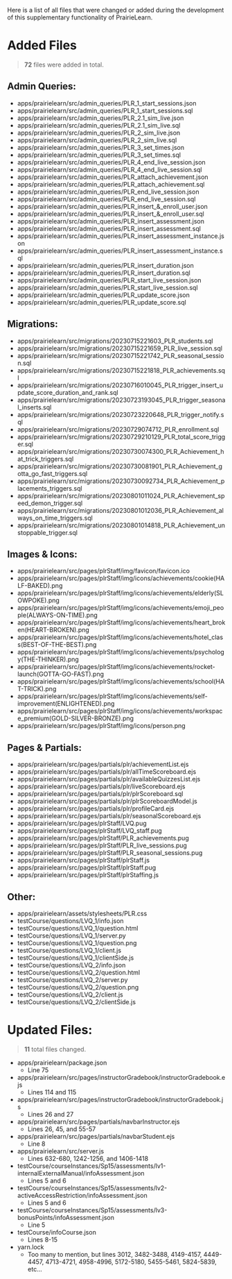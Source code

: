 Here is a list of all files that were changed or added during the development of this supplementary functionality of PrairieLearn.

# Added Files

> **72** files were added in total.

## Admin Queries:

- apps/prairielearn/src/admin_queries/PLR_1_start_sessions.json
- apps/prairielearn/src/admin_queries/PLR_1_start_sessions.sql
- apps/prairielearn/src/admin_queries/PLR_2.1_sim_live.json
- apps/prairielearn/src/admin_queries/PLR_2.1_sim_live.sql
- apps/prairielearn/src/admin_queries/PLR_2_sim_live.json
- apps/prairielearn/src/admin_queries/PLR_2_sim_live.sql
- apps/prairielearn/src/admin_queries/PLR_3_set_times.json
- apps/prairielearn/src/admin_queries/PLR_3_set_times.sql
- apps/prairielearn/src/admin_queries/PLR_4_end_live_session.json
- apps/prairielearn/src/admin_queries/PLR_4_end_live_session.sql
- apps/prairielearn/src/admin_queries/PLR_attach_achievement.json
- apps/prairielearn/src/admin_queries/PLR_attach_achievement.sql
- apps/prairielearn/src/admin_queries/PLR_end_live_session.json
- apps/prairielearn/src/admin_queries/PLR_end_live_session.sql
- apps/prairielearn/src/admin_queries/PLR_insert_&_enroll_user.json
- apps/prairielearn/src/admin_queries/PLR_insert_&_enroll_user.sql
- apps/prairielearn/src/admin_queries/PLR_insert_assessment.json
- apps/prairielearn/src/admin_queries/PLR_insert_assessment.sql
- apps/prairielearn/src/admin_queries/PLR_insert_assessment_instance.json
- apps/prairielearn/src/admin_queries/PLR_insert_assessment_instance.sql
- apps/prairielearn/src/admin_queries/PLR_insert_duration.json
- apps/prairielearn/src/admin_queries/PLR_insert_duration.sql
- apps/prairielearn/src/admin_queries/PLR_start_live_session.json
- apps/prairielearn/src/admin_queries/PLR_start_live_session.sql
- apps/prairielearn/src/admin_queries/PLR_update_score.json
- apps/prairielearn/src/admin_queries/PLR_update_score.sql

## Migrations:

- apps/prairielearn/src/migrations/20230715221603_PLR_students.sql
- apps/prairielearn/src/migrations/20230715221659_PLR_live_session.sql
- apps/prairielearn/src/migrations/20230715221742_PLR_seasonal_session.sql
- apps/prairielearn/src/migrations/20230715221818_PLR_achievements.sql
- apps/prairielearn/src/migrations/20230716010045_PLR_trigger_insert_update_score_duration_and_rank.sql
- apps/prairielearn/src/migrations/20230723193045_PLR_trigger_seasonal_inserts.sql
- apps/prairielearn/src/migrations/20230723220648_PLR_trigger_notify.sql
- apps/prairielearn/src/migrations/20230729074712_PLR_enrollment.sql
- apps/prairielearn/src/migrations/20230729210129_PLR_total_score_trigger.sql
- apps/prairielearn/src/migrations/20230730074300_PLR_Achievement_hat_trick_triggers.sql
- apps/prairielearn/src/migrations/20230730081901_PLR_Achievement_gotta_go_fast_triggers.sql
- apps/prairielearn/src/migrations/20230730092734_PLR_Achievement_placements_triggers.sql
- apps/prairielearn/src/migrations/20230801011024_PLR_Achievement_speed_demon_trigger.sql
- apps/prairielearn/src/migrations/20230801012036_PLR_Achievement_always_on_time_triggers.sql
- apps/prairielearn/src/migrations/20230801014818_PLR_Achievement_unstoppable_trigger.sql

## Images & Icons:

- apps/prairielearn/src/pages/plrStaff/img/favicon/favicon.ico
- apps/prairielearn/src/pages/plrStaff/img/icons/achievements/cookie(HALF-BAKED).png
- apps/prairielearn/src/pages/plrStaff/img/icons/achievements/elderly(SLOWPOKE).png
- apps/prairielearn/src/pages/plrStaff/img/icons/achievements/emoji_people(ALWAYS-ON-TIME).png
- apps/prairielearn/src/pages/plrStaff/img/icons/achievements/heart_broken(HEART-BROKEN).png
- apps/prairielearn/src/pages/plrStaff/img/icons/achievements/hotel_class(BEST-OF-THE-BEST).png
- apps/prairielearn/src/pages/plrStaff/img/icons/achievements/psychology(THE-THINKER).png
- apps/prairielearn/src/pages/plrStaff/img/icons/achievements/rocket-launch(GOTTA-GO-FAST).png
- apps/prairielearn/src/pages/plrStaff/img/icons/achievements/school(HAT-TRICK).png
- apps/prairielearn/src/pages/plrStaff/img/icons/achievements/self-improvement(ENLIGHTENED).png
- apps/prairielearn/src/pages/plrStaff/img/icons/achievements/workspace_premium(GOLD-SILVER-BRONZE).png
- apps/prairielearn/src/pages/plrStaff/img/icons/person.png

## Pages & Partials:

- apps/prairielearn/src/pages/partials/plr/achievementList.ejs
- apps/prairielearn/src/pages/partials/plr/allTimeScoreboard.ejs
- apps/prairielearn/src/pages/partials/plr/availableQuizzesList.ejs
- apps/prairielearn/src/pages/partials/plr/liveScoreboard.ejs
- apps/prairielearn/src/pages/partials/plr/plrScoreboard.sql
- apps/prairielearn/src/pages/partials/plr/plrScoreboardModel.js
- apps/prairielearn/src/pages/partials/plr/profileCard.ejs
- apps/prairielearn/src/pages/partials/plr/seasonalScoreboard.ejs
- apps/prairielearn/src/pages/plrStaff/LVQ.pug
- apps/prairielearn/src/pages/plrStaff/LVQ_staff.pug
- apps/prairielearn/src/pages/plrStaff/PLR_achievements.pug
- apps/prairielearn/src/pages/plrStaff/PLR_live_sessions.pug
- apps/prairielearn/src/pages/plrStaff/PLR_seasonal_sessions.pug
- apps/prairielearn/src/pages/plrStaff/plrStaff.js
- apps/prairielearn/src/pages/plrStaff/plrStaff.pug
- apps/prairielearn/src/pages/plrStaff/plrStaffing.js

## Other:

- apps/prairielearn/assets/stylesheets/PLR.css
- testCourse/questions/LVQ_1/info.json
- testCourse/questions/LVQ_1/question.html
- testCourse/questions/LVQ_1/server.py
- testCourse/questions/LVQ_1/question.png
- testCourse/questions/LVQ_1/client.js
- testCourse/questions/LVQ_1/clientSide.js
- testCourse/questions/LVQ_2/info.json
- testCourse/questions/LVQ_2/question.html
- testCourse/questions/LVQ_2/server.py
- testCourse/questions/LVQ_2/question.png
- testCourse/questions/LVQ_2/client.js
- testCourse/questions/LVQ_2/clientSide.js


# Updated Files:

> **11** total files changed.

- apps/prairielearn/package.json 
  - Line 75
- apps/prairielearn/src/pages/instructorGradebook/instructorGradebook.ejs 
  - Lines 114 and 115
- apps/prairielearn/src/pages/instructorGradebook/instructorGradebook.js 
  - Lines 26 and 27
- apps/prairielearn/src/pages/partials/navbarInstructor.ejs 
  - Lines 26, 45, and 55-57
- apps/prairielearn/src/pages/partials/navbarStudent.ejs 
  - Line 8
- apps/prairielearn/src/server.js 
  - Lines 632-680, 1242-1256, and 1406-1418
- testCourse/courseInstances/Sp15/assessments/lv1-internalExternalManual/infoAssessment.json 
  - Lines 5 and 6
- testCourse/courseInstances/Sp15/assessments/lv2-activeAccessRestriction/infoAssessment.json 
  - Lines 5 and 6
- testCourse/courseInstances/Sp15/assessments/lv3-bonusPoints/infoAssessment.json 
  - Line 5
- testCourse/infoCourse.json 
  - Lines 8-15
- yarn.lock 
  - Too many to mention, but lines 3012, 3482-3488, 4149-4157, 4449-4457, 4713-4721, 4958-4996, 5172-5180, 5455-5461, 5824-5839, etc...
